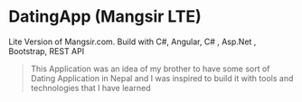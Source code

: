 # DatingApp (Mangsir LTE) 
Lite Version of Mangsir.com. Build with C#, Angular, C# , Asp.Net , Bootstrap, REST API 

> This Application was an idea of my brother to have some sort of Dating Application in Nepal and I  was inspired to build it with tools and technologies that I have learned
